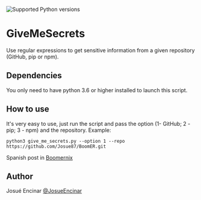 ![Supported Python versions](https://img.shields.io/badge/python-3.6+-blue.svg?style=flat-square&logo=python)

# **GiveMeSecrets**

Use regular expressions to get sensitive information from a given repository (GitHub, pip or npm).

## Dependencies

You only need to have python 3.6 or higher installed to launch this script.

## How to use

It's very easy to use, just run the script and pass the option (1- GitHub; 2 - pip; 3 - npm) and the repository. Example:

```[python]
python3 give_me_secrets.py --option 1 --repo https://github.com/Josue87/BoomER.git 
```

Spanish post in [Boomernix](https://www.boomernix.com/2019/09/givemesecrets-analiza-repositorios-para.html)

## Author

Josué Encinar [@JosueEncinar](https://twitter.com/JosueEncinar)
